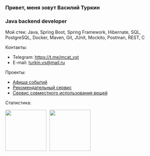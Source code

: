 ### Привет, меня зовут Василий Туркин

### Java backend developer

Мой стек: Java, Spring Boot, Spring Framework, Hibernate, SQL, PostgreSQL, Docker, Maven, Git, JUnit, Mockito, Postman, REST, C  

Контакты:
* Telegram: https://t.me/mcat_vst
* E-mail: turkin.vs@mail.ru

Проекты: 
* [Афиша событий](https://github.com/mrchcat/java-explore-with-me)
* [Рекомендательный сервис](https://github.com/mrchcat/java-filmorate-team)
* [Сервис совместного использования вещей](https://github.com/mrchcat/java-shareit)


Статистика:
<div>
<a href="https://github-readme-stats.vercel.app/api?username=mrchcat&hide=contribs&show_icons=true">
  <img  align="left" height="130" style="margin-right: 10px" src="https://github-readme-stats.vercel.app/api?username=mrchcat&hide=contribs&show_icons=true" />
</a>
<a href="https://github-readme-stats.vercel.app/api/top-langs/?username=mrchcat&layout=compact">
  <img align="left" height="130" src="https://github-readme-stats.vercel.app/api/top-langs/?username=mrchcat&layout=compact" />
</a>
</div>

